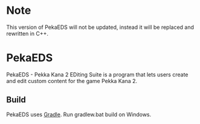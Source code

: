 # Note
This version of PekaEDS will not be updated, instead it will be replaced and rewritten in C++.

# PekaEDS
PekaEDS - Pekka Kana 2 EDiting Suite is a program that lets users create and edit custom content for the game Pekka Kana 2.

## Build
PekaEDS uses [Gradle](https://gradle.org/). Run gradlew.bat build on Windows.
